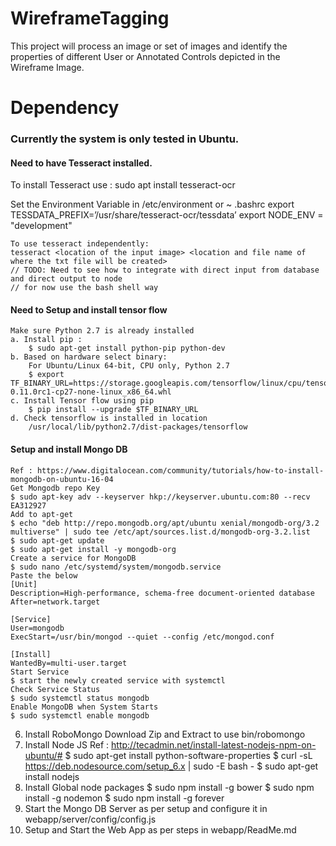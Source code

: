 # WireframeTagging
This project will process an image or set of images and identify the properties of different User or Annotated Controls depicted in the Wireframe Image.  

# Dependency

### Currently the system is only tested in Ubuntu.

#### Need to have Tesseract installed.
   To install Tesseract use : sudo apt install tesseract-ocr

   Set the Environment Variable in /etc/environment or ~ .bashrc
   export TESSDATA_PREFIX=’/usr/share/tesseract-ocr/tessdata’
   export NODE_ENV = "development"

	To use tesseract independently:
	tesseract <location of the input image> <location and file name of where the txt file will be created>
	// TODO: Need to see how to integrate with direct input from database and direct output to node
    // for now use the bash shell way

#### Need to Setup and install tensor flow
	Make sure Python 2.7 is already installed
	a. Install pip :
	    $ sudo apt-get install python-pip python-dev
    b. Based on hardware select binary:
        For Ubuntu/Linux 64-bit, CPU only, Python 2.7
        $ export TF_BINARY_URL=https://storage.googleapis.com/tensorflow/linux/cpu/tensorflow-0.11.0rc1-cp27-none-linux_x86_64.whl
    c. Install Tensor flow using pip
        $ pip install --upgrade $TF_BINARY_URL
    d. Check tensorflow is installed in location
        /usr/local/lib/python2.7/dist-packages/tensorflow

#### Setup and install Mongo DB
    Ref : https://www.digitalocean.com/community/tutorials/how-to-install-mongodb-on-ubuntu-16-04
    Get Mongodb repo Key
    $ sudo apt-key adv --keyserver hkp://keyserver.ubuntu.com:80 --recv EA312927
    Add to apt-get
    $ echo "deb http://repo.mongodb.org/apt/ubuntu xenial/mongodb-org/3.2 multiverse" | sudo tee /etc/apt/sources.list.d/mongodb-org-3.2.list
    $ sudo apt-get update
    $ sudo apt-get install -y mongodb-org
    Create a service for MongoDB
    $ sudo nano /etc/systemd/system/mongodb.service
    Paste the below
	[Unit]
	Description=High-performance, schema-free document-oriented database
	After=network.target

	[Service]
	User=mongodb
	ExecStart=/usr/bin/mongod --quiet --config /etc/mongod.conf

	[Install]
	WantedBy=multi-user.target
    Start Service
    $ start the newly created service with systemctl
    Check Service Status
    $ sudo systemctl status mongodb
    Enable MongoDB when System Starts
    $ sudo systemctl enable mongodb
6. Install RoboMongo
   Download Zip and Extract to use bin/robomongo
7. Install Node JS
   Ref : http://tecadmin.net/install-latest-nodejs-npm-on-ubuntu/#
	$ sudo apt-get install python-software-properties
	$ curl -sL https://deb.nodesource.com/setup_6.x | sudo -E bash -
	$ sudo apt-get install nodejs
8. Install Global node packages
	$ sudo npm install -g bower
	$ sudo npm install -g nodemon
	$ sudo npm install -g forever
7. Start the Mongo DB Server as per setup and configure it in
    webapp/server/config/config.js
8. Setup and Start the Web App as per steps in webapp/ReadMe.md